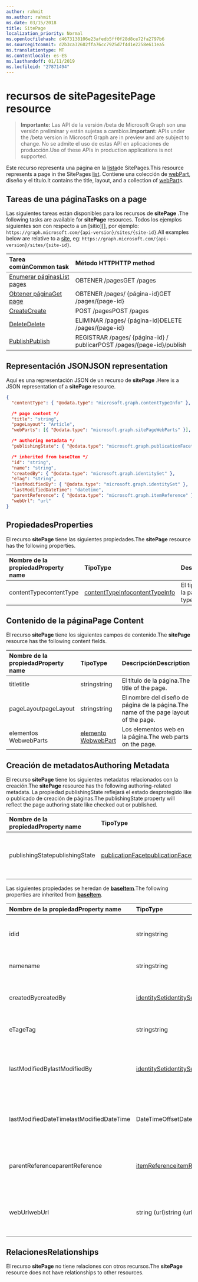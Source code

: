 ```yaml
---
author: rahmit
ms.author: rahmit
ms.date: 03/15/2018
title: SitePage
localization_priority: Normal
ms.openlocfilehash: d4673138106e23afedb5ff0f28d8ce72fa2797b6
ms.sourcegitcommit: d2b3ca32602ffa76cc7925d7f4d1e2258e611ea5
ms.translationtype: MT
ms.contentlocale: es-ES
ms.lasthandoff: 01/11/2019
ms.locfileid: "27871494"
---
```

# <a name="sitepage-resource"></a><span data-ttu-id="78b60-102">recursos de sitePage</span><span class="sxs-lookup"><span data-stu-id="78b60-102">sitePage resource</span></span>

> <span data-ttu-id="78b60-103">**Importante:** Las API de la versión /beta de Microsoft Graph son una versión preliminar y están sujetas a cambios.</span><span class="sxs-lookup"><span data-stu-id="78b60-103">**Important:** APIs under the /beta version in Microsoft Graph are in preview and are subject to change.</span></span> <span data-ttu-id="78b60-104">No se admite el uso de estas API en aplicaciones de producción.</span><span class="sxs-lookup"><span data-stu-id="78b60-104">Use of these APIs in production applications is not supported.</span></span>

<span data-ttu-id="78b60-105">Este recurso representa una página en la [lista][]de SitePages.</span><span class="sxs-lookup"><span data-stu-id="78b60-105">This resource represents a page in the SitePages [list][].</span></span>
<span data-ttu-id="78b60-106">Contiene una colección de [webPart][], diseño y el título.</span><span class="sxs-lookup"><span data-stu-id="78b60-106">It contains the title, layout, and a collection of [webPart][]s.</span></span>

## <a name="tasks-on-a-page"></a><span data-ttu-id="78b60-107">Tareas de una página</span><span class="sxs-lookup"><span data-stu-id="78b60-107">Tasks on a page</span></span>

<span data-ttu-id="78b60-108">Las siguientes tareas están disponibles para los recursos de **sitePage** .</span><span class="sxs-lookup"><span data-stu-id="78b60-108">The following tasks are available for **sitePage** resources.</span></span>
<span data-ttu-id="78b60-109">Todos los ejemplos siguientes son con respecto a un [sitio][], por ejemplo: `https://graph.microsoft.com/{api-version}/sites/{site-id}`.</span><span class="sxs-lookup"><span data-stu-id="78b60-109">All examples below are relative to a [site][], eg: `https://graph.microsoft.com/{api-version}/sites/{site-id}`.</span></span>

| <span data-ttu-id="78b60-110">Tarea común</span><span class="sxs-lookup"><span data-stu-id="78b60-110">Common task</span></span>                     | <span data-ttu-id="78b60-111">Método HTTP</span><span class="sxs-lookup"><span data-stu-id="78b60-111">HTTP method</span></span>
|:--------------------------------|:------------------------------
| <span data-ttu-id="78b60-112">[Enumerar páginas][]</span><span class="sxs-lookup"><span data-stu-id="78b60-112">[List pages][]</span></span>                  | <span data-ttu-id="78b60-113">OBTENER /pages</span><span class="sxs-lookup"><span data-stu-id="78b60-113">GET /pages</span></span>
| <span data-ttu-id="78b60-114">[Obtener página][]</span><span class="sxs-lookup"><span data-stu-id="78b60-114">[Get page][]</span></span>                    | <span data-ttu-id="78b60-115">OBTENER /pages/ {página-id}</span><span class="sxs-lookup"><span data-stu-id="78b60-115">GET /pages/{page-id}</span></span>
| <span data-ttu-id="78b60-116">[Create][]</span><span class="sxs-lookup"><span data-stu-id="78b60-116">[Create][]</span></span>                      | <span data-ttu-id="78b60-117">POST /pages</span><span class="sxs-lookup"><span data-stu-id="78b60-117">POST /pages</span></span>
| <span data-ttu-id="78b60-118">[Delete][]</span><span class="sxs-lookup"><span data-stu-id="78b60-118">[Delete][]</span></span>                      | <span data-ttu-id="78b60-119">ELIMINAR /pages/ {página-id}</span><span class="sxs-lookup"><span data-stu-id="78b60-119">DELETE /pages/{page-id}</span></span>
| <span data-ttu-id="78b60-120">[Publish][]</span><span class="sxs-lookup"><span data-stu-id="78b60-120">[Publish][]</span></span>                     | <span data-ttu-id="78b60-121">REGISTRAR /pages/ {página-id} / publicar</span><span class="sxs-lookup"><span data-stu-id="78b60-121">POST /pages/{page-id}/publish</span></span>

[Enumerar páginas]: ../api/sitepage-list.md
[List pages]: ../api/sitepage-list.md
[Obtener página]: ../api/sitepage-get.md
[Get page]: ../api/sitepage-get.md
[Create]: ../api/sitepage-create.md
[Delete]: ../api/sitepage-delete.md
[Publish]: ../api/sitepage-publish.md

## <a name="json-representation"></a><span data-ttu-id="78b60-127">Representación JSON</span><span class="sxs-lookup"><span data-stu-id="78b60-127">JSON representation</span></span>

<span data-ttu-id="78b60-128">Aquí es una representación JSON de un recurso de **sitePage** .</span><span class="sxs-lookup"><span data-stu-id="78b60-128">Here is a JSON representation of a **sitePage** resource.</span></span>

<!--{
  "blockType": "resource",
  "keyProperty": "id",
  "baseType": "microsoft.graph.baseItem",
  "@odata.type": "microsoft.graph.sitePage"
}-->

```json
{
  "contentType": { "@odata.type": "microsoft.graph.contentTypeInfo" },

  /* page content */
  "title": "string",
  "pageLayout": "Article",
  "webParts": [{ "@odata.type": "microsoft.graph.sitePageWebParts" }],

  /* authoring metadata */
  "publishingState": { "@odata.type": "microsoft.graph.publicationFacet" },

  /* inherited from baseItem */
  "id": "string",
  "name": "string",
  "createdBy": { "@odata.type": "microsoft.graph.identitySet" },
  "eTag": "string",
  "lastModifiedBy": { "@odata.type": "microsoft.graph.identitySet" },
  "lastModifiedDateTime": "datetime",
  "parentReference": { "@odata.type": "microsoft.graph.itemReference" },
  "webUrl": "url"
}
```

## <a name="properties"></a><span data-ttu-id="78b60-129">Propiedades</span><span class="sxs-lookup"><span data-stu-id="78b60-129">Properties</span></span>

<span data-ttu-id="78b60-130">El recurso **sitePage** tiene las siguientes propiedades.</span><span class="sxs-lookup"><span data-stu-id="78b60-130">The **sitePage** resource has the following properties.</span></span>

| <span data-ttu-id="78b60-131">Nombre de la propiedad</span><span class="sxs-lookup"><span data-stu-id="78b60-131">Property name</span></span>    | <span data-ttu-id="78b60-132">Tipo</span><span class="sxs-lookup"><span data-stu-id="78b60-132">Type</span></span>                         | <span data-ttu-id="78b60-133">Descripción</span><span class="sxs-lookup"><span data-stu-id="78b60-133">Description</span></span>
|:-----------------|:-----------------------------|:---------------------------
| <span data-ttu-id="78b60-134">contentType</span><span class="sxs-lookup"><span data-stu-id="78b60-134">contentType</span></span>      | <span data-ttu-id="78b60-135">[contentTypeInfo][]</span><span class="sxs-lookup"><span data-stu-id="78b60-135">[contentTypeInfo][]</span></span>          | <span data-ttu-id="78b60-136">El tipo de contenido de la página.</span><span class="sxs-lookup"><span data-stu-id="78b60-136">The content type of the page.</span></span>

## <a name="page-content"></a><span data-ttu-id="78b60-137">Contenido de la página</span><span class="sxs-lookup"><span data-stu-id="78b60-137">Page Content</span></span>

<span data-ttu-id="78b60-138">El recurso **sitePage** tiene los siguientes campos de contenido.</span><span class="sxs-lookup"><span data-stu-id="78b60-138">The **sitePage** resource has the following content fields.</span></span>

| <span data-ttu-id="78b60-139">Nombre de la propiedad</span><span class="sxs-lookup"><span data-stu-id="78b60-139">Property name</span></span>      | <span data-ttu-id="78b60-140">Tipo</span><span class="sxs-lookup"><span data-stu-id="78b60-140">Type</span></span>                       | <span data-ttu-id="78b60-141">Descripción</span><span class="sxs-lookup"><span data-stu-id="78b60-141">Description</span></span>
|:-------------------|:---------------------------|:---------------------------
| <span data-ttu-id="78b60-142">title</span><span class="sxs-lookup"><span data-stu-id="78b60-142">title</span></span>              | <span data-ttu-id="78b60-143">string</span><span class="sxs-lookup"><span data-stu-id="78b60-143">string</span></span>                     | <span data-ttu-id="78b60-144">El título de la página.</span><span class="sxs-lookup"><span data-stu-id="78b60-144">The title of the page.</span></span>
| <span data-ttu-id="78b60-145">pageLayout</span><span class="sxs-lookup"><span data-stu-id="78b60-145">pageLayout</span></span>         | <span data-ttu-id="78b60-146">string</span><span class="sxs-lookup"><span data-stu-id="78b60-146">string</span></span>                     | <span data-ttu-id="78b60-147">El nombre del diseño de página de la página.</span><span class="sxs-lookup"><span data-stu-id="78b60-147">The name of the page layout of the page.</span></span>
| <span data-ttu-id="78b60-148">elementos Web</span><span class="sxs-lookup"><span data-stu-id="78b60-148">webParts</span></span>           | <span data-ttu-id="78b60-149">[elemento Web][]</span><span class="sxs-lookup"><span data-stu-id="78b60-149">[webPart][]</span></span>                | <span data-ttu-id="78b60-150">Los elementos web en la página.</span><span class="sxs-lookup"><span data-stu-id="78b60-150">The web parts on the page.</span></span>

## <a name="authoring-metadata"></a><span data-ttu-id="78b60-151">Creación de metadatos</span><span class="sxs-lookup"><span data-stu-id="78b60-151">Authoring Metadata</span></span>

<span data-ttu-id="78b60-152">El recurso **sitePage** tiene los siguientes metadatos relacionados con la creación.</span><span class="sxs-lookup"><span data-stu-id="78b60-152">The **sitePage** resource has the following authoring-related metadata.</span></span> <span data-ttu-id="78b60-153">La propiedad publishingState reflejará el estado desprotegido like o publicado de creación de páginas.</span><span class="sxs-lookup"><span data-stu-id="78b60-153">The publishingState property will reflect the page authoring state like checked out or published.</span></span>

| <span data-ttu-id="78b60-154">Nombre de la propiedad</span><span class="sxs-lookup"><span data-stu-id="78b60-154">Property name</span></span>          | <span data-ttu-id="78b60-155">Tipo</span><span class="sxs-lookup"><span data-stu-id="78b60-155">Type</span></span>                   | <span data-ttu-id="78b60-156">Description</span><span class="sxs-lookup"><span data-stu-id="78b60-156">Description</span></span>
|:-----------------------|:-----------------------|:---------------------------
| <span data-ttu-id="78b60-157">publishingState</span><span class="sxs-lookup"><span data-stu-id="78b60-157">publishingState</span></span>        | <span data-ttu-id="78b60-158">[publicationFacet][]</span><span class="sxs-lookup"><span data-stu-id="78b60-158">[publicationFacet][]</span></span>   | <span data-ttu-id="78b60-159">El estado de publicación y la versión MM.mm de la página.</span><span class="sxs-lookup"><span data-stu-id="78b60-159">The publishing status and the MM.mm version of the page.</span></span>

<span data-ttu-id="78b60-160">Las siguientes propiedades se heredan de **[baseItem][]**.</span><span class="sxs-lookup"><span data-stu-id="78b60-160">The following properties are inherited from **[baseItem][]**.</span></span>

| <span data-ttu-id="78b60-161">Nombre de la propiedad</span><span class="sxs-lookup"><span data-stu-id="78b60-161">Property name</span></span>        | <span data-ttu-id="78b60-162">Tipo</span><span class="sxs-lookup"><span data-stu-id="78b60-162">Type</span></span>              | <span data-ttu-id="78b60-163">Descripción</span><span class="sxs-lookup"><span data-stu-id="78b60-163">Description</span></span>
|:---------------------|:------------------|:----------------------------------
| <span data-ttu-id="78b60-164">id</span><span class="sxs-lookup"><span data-stu-id="78b60-164">id</span></span>                   | <span data-ttu-id="78b60-165">string</span><span class="sxs-lookup"><span data-stu-id="78b60-165">string</span></span>            | <span data-ttu-id="78b60-p105">El identificador único del elemento. Solo lectura.</span><span class="sxs-lookup"><span data-stu-id="78b60-p105">The unique identifier of the item. Read-only.</span></span>
| <span data-ttu-id="78b60-168">name</span><span class="sxs-lookup"><span data-stu-id="78b60-168">name</span></span>                 | <span data-ttu-id="78b60-169">string</span><span class="sxs-lookup"><span data-stu-id="78b60-169">string</span></span>            | <span data-ttu-id="78b60-170">Nombre o título del elemento.</span><span class="sxs-lookup"><span data-stu-id="78b60-170">The name / title of the item.</span></span>
| <span data-ttu-id="78b60-171">createdBy</span><span class="sxs-lookup"><span data-stu-id="78b60-171">createdBy</span></span>            | <span data-ttu-id="78b60-172">[identitySet][]</span><span class="sxs-lookup"><span data-stu-id="78b60-172">[identitySet][]</span></span>   | <span data-ttu-id="78b60-173">Identidad del creador de este elemento.</span><span class="sxs-lookup"><span data-stu-id="78b60-173">Identity of the creator of this item.</span></span> <span data-ttu-id="78b60-174">Solo lectura.</span><span class="sxs-lookup"><span data-stu-id="78b60-174">Read-only.</span></span>
| <span data-ttu-id="78b60-175">eTag</span><span class="sxs-lookup"><span data-stu-id="78b60-175">eTag</span></span>                 | <span data-ttu-id="78b60-176">string</span><span class="sxs-lookup"><span data-stu-id="78b60-176">string</span></span>            | <span data-ttu-id="78b60-p107">ETag para el elemento. Solo lectura.</span><span class="sxs-lookup"><span data-stu-id="78b60-p107">ETag for the item. Read-only.</span></span>
| <span data-ttu-id="78b60-179">lastModifiedBy</span><span class="sxs-lookup"><span data-stu-id="78b60-179">lastModifiedBy</span></span>       | <span data-ttu-id="78b60-180">[identitySet][]</span><span class="sxs-lookup"><span data-stu-id="78b60-180">[identitySet][]</span></span>   | <span data-ttu-id="78b60-181">Identidad del usuario que modificó por última vez este elemento.</span><span class="sxs-lookup"><span data-stu-id="78b60-181">Identity of the last modifier of this item.</span></span> <span data-ttu-id="78b60-182">Solo lectura.</span><span class="sxs-lookup"><span data-stu-id="78b60-182">Read-only.</span></span>
| <span data-ttu-id="78b60-183">lastModifiedDateTime</span><span class="sxs-lookup"><span data-stu-id="78b60-183">lastModifiedDateTime</span></span> | <span data-ttu-id="78b60-184">DateTimeOffset</span><span class="sxs-lookup"><span data-stu-id="78b60-184">DateTimeOffset</span></span>    | <span data-ttu-id="78b60-p109">Fecha y hora de la última modificación del elemento. Solo lectura.</span><span class="sxs-lookup"><span data-stu-id="78b60-p109">The date and time the item was last modified. Read-only.</span></span>
| <span data-ttu-id="78b60-187">parentReference</span><span class="sxs-lookup"><span data-stu-id="78b60-187">parentReference</span></span>      | <span data-ttu-id="78b60-188">[itemReference][]</span><span class="sxs-lookup"><span data-stu-id="78b60-188">[itemReference][]</span></span> | <span data-ttu-id="78b60-p110">Fecha y hora de la última modificación del elemento. Solo lectura.</span><span class="sxs-lookup"><span data-stu-id="78b60-p110">The date and time the item was last modified. Read-only.</span></span>
| <span data-ttu-id="78b60-191">webUrl</span><span class="sxs-lookup"><span data-stu-id="78b60-191">webUrl</span></span>               | <span data-ttu-id="78b60-192">string (url)</span><span class="sxs-lookup"><span data-stu-id="78b60-192">string (url)</span></span>      | <span data-ttu-id="78b60-p111">Dirección URL que muestra el elemento en el explorador. Solo lectura.</span><span class="sxs-lookup"><span data-stu-id="78b60-p111">URL that displays the item in the browser. Read-only.</span></span>

## <a name="relationships"></a><span data-ttu-id="78b60-195">Relaciones</span><span class="sxs-lookup"><span data-stu-id="78b60-195">Relationships</span></span>

<span data-ttu-id="78b60-196">El recurso **sitePage** no tiene relaciones con otros recursos.</span><span class="sxs-lookup"><span data-stu-id="78b60-196">The **sitePage** resource does not have relationships to other resources.</span></span>

[baseItem]: baseitem.md
[contentTypeInfo]: contenttypeinfo.md
[columnDefinition]: columndefinition.md
[identitySet]: identityset.md
[itemReference]: itemreference.md
[lista]: list.md
[list]: list.md
[listInfo]: listinfo.md
[listItem]: listitem.md
[publicationFacet]: publicationfacet.md
[site]: site.md
[elemento Web]: webpart.md
[webPart]: webpart.md

<!-- {
  "type": "#page.annotation",
  "description": "",
  "keywords": "",
  "section": "documentation",
  "tocPath": "Resources/Page",
  "tocBookmarks": {
    "Page": "#"
  }
} -->

<!--
TODO:
* Define {page-id}
* Update examples
    * Be consistent with other URLs in the documentation.
    * Try to use the same site, library, etc.
    * Add the URL to the underlying list item resource in the API
* PATCH for list item patches /item/{item-id}/fields.
-->
